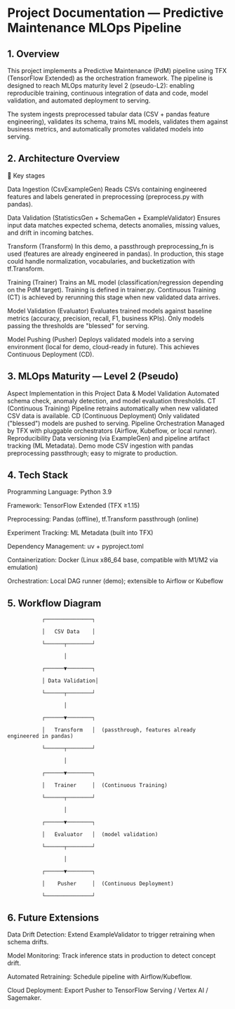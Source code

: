 # Project Documentation — Predictive Maintenance MLOps Pipeline
## 1. Overview

This project implements a Predictive Maintenance (PdM) pipeline using TFX (TensorFlow Extended) as the orchestration framework.
The pipeline is designed to reach MLOps maturity level 2 (pseudo-L2): enabling reproducible training, continuous integration of data and code, model validation, and automated deployment to serving.

The system ingests preprocessed tabular data (CSV + pandas feature engineering), validates its schema, trains ML models, validates them against business metrics, and automatically promotes validated models into serving.

## 2. Architecture Overview
🔹 Key stages

Data Ingestion (CsvExampleGen)
Reads CSVs containing engineered features and labels generated in preprocessing (preprocess.py with pandas).

Data Validation (StatisticsGen + SchemaGen + ExampleValidator)
Ensures input data matches expected schema, detects anomalies, missing values, and drift in incoming batches.

Transform (Transform)
In this demo, a passthrough preprocessing_fn is used (features are already engineered in pandas).
In production, this stage could handle normalization, vocabularies, and bucketization with tf.Transform.

Training (Trainer)
Trains an ML model (classification/regression depending on the PdM target). Training is defined in trainer.py.
Continuous Training (CT) is achieved by rerunning this stage when new validated data arrives.

Model Validation (Evaluator)
Evaluates trained models against baseline metrics (accuracy, precision, recall, F1, business KPIs).
Only models passing the thresholds are "blessed" for serving.

Model Pushing (Pusher)
Deploys validated models into a serving environment (local for demo, cloud-ready in future).
This achieves Continuous Deployment (CD).

## 3. MLOps Maturity — Level 2 (Pseudo)
Aspect	Implementation in this Project
Data & Model Validation	Automated schema check, anomaly detection, and model evaluation thresholds.
CT (Continuous Training)	Pipeline retrains automatically when new validated CSV data is available.
CD (Continuous Deployment)	Only validated ("blessed") models are pushed to serving.
Pipeline Orchestration	Managed by TFX with pluggable orchestrators (Airflow, Kubeflow, or local runner).
Reproducibility	Data versioning (via ExampleGen) and pipeline artifact tracking (ML Metadata).
Demo mode	CSV ingestion with pandas preprocessing passthrough; easy to migrate to production.
## 4. Tech Stack

Programming Language: Python 3.9

Framework: TensorFlow Extended (TFX ≥1.15)

Preprocessing: Pandas (offline), tf.Transform passthrough (online)

Experiment Tracking: ML Metadata (built into TFX)

Dependency Management: uv + pyproject.toml

Containerization: Docker (Linux x86_64 base, compatible with M1/M2 via emulation)

Orchestration: Local DAG runner (demo); extensible to Airflow or Kubeflow

## 5. Workflow Diagram

```mermaid
           ┌───────────────┐

           │   CSV Data    │

           └──────┬────────┘

                  │

           ┌──────▼────────┐

           │ Data Validation│

           └──────┬────────┘

                  │

           ┌──────▼────────┐

           │   Transform   │  (passthrough, features already engineered in pandas)

           └──────┬────────┘

                  │

           ┌──────▼────────┐

           │   Trainer     │  (Continuous Training)

           └──────┬────────┘

                  │

           ┌──────▼────────┐

           │   Evaluator   │  (model validation)

           └──────┬────────┘

                  │

           ┌──────▼────────┐

           │    Pusher     │  (Continuous Deployment)

           └───────────────┘

```

## 6. Future Extensions

Data Drift Detection: Extend ExampleValidator to trigger retraining when schema drifts.

Model Monitoring: Track inference stats in production to detect concept drift.

Automated Retraining: Schedule pipeline with Airflow/Kubeflow.

Cloud Deployment: Export Pusher to TensorFlow Serving / Vertex AI / Sagemaker.